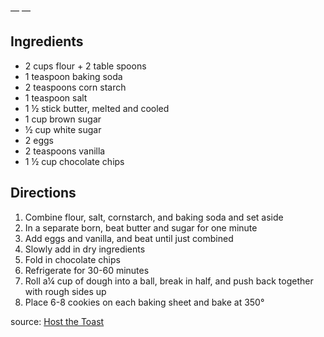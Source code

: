 —
—

## Ingredients
- 2 cups flour + 2 table spoons
- 1 teaspoon baking soda
- 2 teaspoons corn starch
- 1 teaspoon salt
- 1 &frac12; stick butter, melted and cooled
- 1 cup brown sugar
- &frac12; cup white sugar
- 2 eggs
- 2 teaspoons vanilla
- 1 &frac12; cup chocolate chips

## Directions
1. Combine flour, salt, cornstarch, and baking soda and set aside
2. In a separate born, beat butter and sugar for one minute
3. Add eggs and vanilla, and beat until just combined
4. Slowly add in dry ingredients
5. Fold in chocolate chips
6. Refrigerate for 30-60 minutes
7. Roll  a&frac14; cup of dough into a ball, break in half, and push back together with rough sides up
8. Place 6-8 cookies on each baking sheet and bake at 350&deg;

source: [Host the Toast](http://hostthetoast.com/best-chewy-cafe-style-chocolate-chip-cookies/)